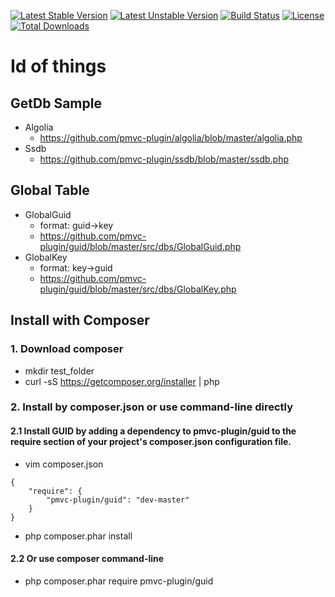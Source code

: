 [![Latest Stable Version](https://poser.pugx.org/pmvc-plugin/guid/v/stable)](https://packagist.org/packages/pmvc-plugin/guid) 
[![Latest Unstable Version](https://poser.pugx.org/pmvc-plugin/guid/v/unstable)](https://packagist.org/packages/pmvc-plugin/guid) 
[![Build Status](https://travis-ci.org/pmvc-plugin/guid.svg?branch=master)](https://travis-ci.org/pmvc-plugin/guid)
[![License](https://poser.pugx.org/pmvc-plugin/guid/license)](https://packagist.org/packages/pmvc-plugin/guid)
[![Total Downloads](https://poser.pugx.org/pmvc-plugin/guid/downloads)](https://packagist.org/packages/pmvc-plugin/guid) 

Id of things  
===============

## GetDb Sample
   * Algolia
      * https://github.com/pmvc-plugin/algolia/blob/master/algolia.php
   * Ssdb
      * https://github.com/pmvc-plugin/ssdb/blob/master/ssdb.php

## Global Table
   * GlobalGuid
       * format: guid->key
       * https://github.com/pmvc-plugin/guid/blob/master/src/dbs/GlobalGuid.php
   * GlobalKey
       * format: key->guid
       * https://github.com/pmvc-plugin/guid/blob/master/src/dbs/GlobalKey.php


## Install with Composer
### 1. Download composer
   * mkdir test_folder
   * curl -sS https://getcomposer.org/installer | php

### 2. Install by composer.json or use command-line directly
#### 2.1 Install GUID by adding a dependency to pmvc-plugin/guid to the require section of your project's composer.json configuration file. 
   * vim composer.json
```
{
    "require": {
        "pmvc-plugin/guid": "dev-master"
    }
}
```
   * php composer.phar install

#### 2.2 Or use composer command-line
   * php composer.phar require pmvc-plugin/guid

